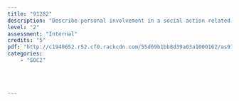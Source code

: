 ```yaml
---
title: "91282"
description: "Describe personal involvement in a social action related to rights and responsibilities"
level: "2"
assessment: "Internal"
credits: "5"
pdf: "http://c1940652.r52.cf0.rackcdn.com/55d69b1bb8d39a03a1000162/as91282.pdf"
categories:
    - "SOC2"
    
    
    
    
---
```

